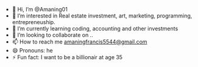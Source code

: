 - 👋 Hi, I’m @Amaning01
- 👀 I’m interested in Real estate investment, art, marketing, programming, entrepreneuship.
- 🌱 I’m currently learning coding, accounting and other investments
- 💞️ I’m looking to collaborate on ..
- 📫 How to reach me amaningfrancis5544@gmail.com
- 😄 Pronouns: he
- ⚡ Fun fact: I want to be a billionair at age 35

<!---
Amaning01/Amaning01 is a ✨ special ✨ repository because its `README.md` (this file) appears on your GitHub profile.
You can click the Preview link to take a look at your changes.
--->
